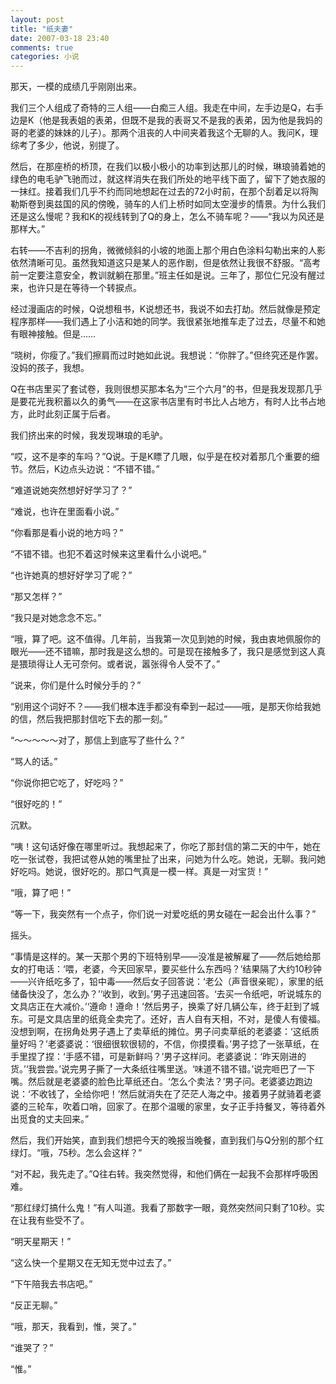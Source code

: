 ```yaml
---
layout: post
title: "纸夫妻"
date: 2007-03-18 23:40
comments: true
categories: 小说
---
```


<div class='begin-indent2em'></div>
那天，一模的成绩几乎刚刚出来。

我们三个人组成了奇特的三人组——白痴三人组。我走在中间，左手边是Q，右手边是K（他是我表姐的表弟，但既不是我的表哥又不是我的表弟，因为他是我妈的哥的老婆的妹妹的儿子）。那两个沮丧的人中间夹着我这个无聊的人。我问K，理综考了多少，他说，别提了。

然后，在那座桥的桥顶，在我们以极小极小的功率到达那儿的时候，琳琅骑着她的绿色的电毛驴飞驰而过，就这样消失在我们所处的地平线下面了，留下了她衣服的一抹红。接着我们几乎不约而同地想起在过去的72小时前，在那个刮着足以将陶勒斯卷到奥兹国的风的傍晚，骑车的人们上桥时如同太空漫步的情景。为什么我们还是这么慢呢？我和K的视线转到了Q的身上，怎么不骑车呢？——“我以为风还是那样大。”

<!-- more --><div class='read-more-mark'></div>

右转——不吉利的拐角，微微倾斜的小坡的地面上那个用白色涂料勾勒出来的人影依然清晰可见。虽然我知道这只是某人的恶作剧，但是依然让我很不舒服。“高考前一定要注意安全，教训就躺在那里。”班主任如是说。三年了，那位仁兄没有醒过来，也许只是在等待一个转捩点。

经过漫画店的时候，Q说想租书，K说想还书，我说不如去打劫。然后就像是预定程序那样——我们遇上了小洁和她的同学。我很紧张地推车走了过去，尽量不和她有眼神接触。但是……

“晓树，你瘦了。”我们擦肩而过时她如此说。我想说：“你胖了。”但终究还是作罢。没妈的孩子，我想。

Q在书店里买了套试卷，我则很想买那本名为“三个六月”的书，但是我发现那几乎是要花光我积蓄以久的勇气——在这家书店里有时书比人占地方，有时人比书占地方，此时此刻正属于后者。

我们挤出来的时候，我发现琳琅的毛驴。

“哎，这不是李的车吗？”Q说。于是K瞟了几眼，似乎是在校对着那几个重要的细节。然后，K边点头边说：“不错不错。”

“难道说她突然想好好学习了？”

“难说，也许在里面看小说。”

“你看那是看小说的地方吗？”

“不错不错。也犯不着这时候来这里看什么小说吧。”

“也许她真的想好好学习了呢？”

“那又怎样？”

“我只是对她念念不忘。”

“哦，算了吧。这不值得。几年前，当我第一次见到她的时候，我由衷地佩服你的眼光——还不错嘛，那时我是这么想的。可是现在接触多了，我只是感觉到这人真是猥琐得让人无可奈何。或者说，嚣张得令人受不了。”

“说来，你们是什么时候分手的？”

“别用这个词好不？——我们根本连手都没有牵到一起过——哦，是那天你给我她的信，然后我把那封信吃下去的那一刻。”

“～～～～～对了，那信上到底写了些什么？”

“骂人的话。”

“你说你把它吃了，好吃吗？”

“很好吃的！”

沉默。

“咦！这句话好像在哪里听过。我想起来了，你吃了那封信的第二天的中午，她在吃一张试卷，我把试卷从她的嘴里扯了出来，问她为什么吃。她说，无聊。我问她好吃吗。她说，很好吃的。那口气真是一模一样。真是一对宝货！”

“哦，算了吧！”

“等一下，我突然有一个点子，你们说一对爱吃纸的男女碰在一起会出什么事？”

摇头。

“事情是这样的。某一天那个男的下班特别早——没准是被解雇了——然后她给那女的打电话：‘喂，老婆，今天回家早，要买些什么东西吗？’结果隔了大约10秒钟——兴许纸吃多了，铅中毒——然后女子回答说：‘老公（声音很亲昵），家里的纸储备快没了，怎么办？’‘收到，收到。’男子迅速回答。‘去买一令纸吧，听说城东的文具店正在大减价。’‘遵命！遵命！’然后男子，换乘了好几辆公车，终于赶到了城东。可是文具店里的纸竟全卖完了。还好，吉人自有天相，不对，是傻人有傻福。没想到啊，在拐角处男子遇上了卖草纸的摊位。男子问卖草纸的老婆婆：‘这纸质量好吗？’老婆婆说：‘很细很软很韧的，不信，你摸摸看。’男子捻了一张草纸，在手里捏了捏：‘手感不错，可是新鲜吗？’男子这样问。老婆婆说：‘昨天刚进的货。’‘我尝尝。’说完男子撕了一大条纸往嘴里送。‘味道不错不错。’说完咂巴了一下嘴。然后就是老婆婆的脸色比草纸还白。‘怎么个卖法？’男子问。老婆婆边跑边说：‘不收钱了，全给你吧！’然后就消失在了茫茫人海之中。接着男子就骑着老婆婆的三轮车，吹着口哨，回家了。在那个温暖的家里，女子正手持餐叉，等待着外出觅食的丈夫回来。”

然后，我们开始笑，直到我们想把今天的晚报当晚餐，直到我们与Q分别的那个红绿灯。“哦，75秒。怎么会这样？”

“对不起，我先走了。”Q往右转。我突然觉得，和他们俩在一起我不会那样呼吸困难。

“那红绿灯搞什么鬼！”有人叫道。我看了那数字一眼，竟然突然间只剩了10秒。实在让我有些受不了。

“明天星期天！”

“这么快一个星期又在无知无觉中过去了。”

“下午陪我去书店吧。”

“反正无聊。”

“哦，那天，我看到，惟，哭了。”

“谁哭了？”

“惟。”

